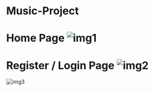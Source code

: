 # Music-Project 
# Home Page ![img1](https://user-images.githubusercontent.com/89861784/183134645-192355ea-8a62-4d66-b449-b1b02cfb77f5.PNG)
# Register / Login Page ![img2](https://user-images.githubusercontent.com/89861784/183135517-df74d185-5b4a-4448-8bad-f4939f46d68e.PNG)
![img3](https://user-images.githubusercontent.com/89861784/183135569-fb6683f1-6ffb-45f4-a2e5-c6d63a77bc43.PNG)
